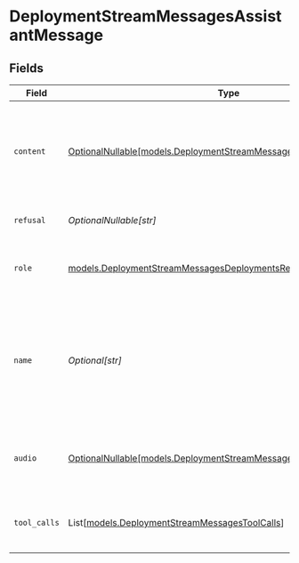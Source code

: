 # DeploymentStreamMessagesAssistantMessage


## Fields

| Field                                                                                                                                      | Type                                                                                                                                       | Required                                                                                                                                   | Description                                                                                                                                |
| ------------------------------------------------------------------------------------------------------------------------------------------ | ------------------------------------------------------------------------------------------------------------------------------------------ | ------------------------------------------------------------------------------------------------------------------------------------------ | ------------------------------------------------------------------------------------------------------------------------------------------ |
| `content`                                                                                                                                  | [OptionalNullable[models.DeploymentStreamMessagesDeploymentsContent]](../models/deploymentstreammessagesdeploymentscontent.md)             | :heavy_minus_sign:                                                                                                                         | The contents of the assistant message. Required unless `tool_calls` or `function_call` is specified.                                       |
| `refusal`                                                                                                                                  | *OptionalNullable[str]*                                                                                                                    | :heavy_minus_sign:                                                                                                                         | The refusal message by the assistant.                                                                                                      |
| `role`                                                                                                                                     | [models.DeploymentStreamMessagesDeploymentsRequestRequestBodyRole](../models/deploymentstreammessagesdeploymentsrequestrequestbodyrole.md) | :heavy_check_mark:                                                                                                                         | The role of the messages author, in this case `assistant`.                                                                                 |
| `name`                                                                                                                                     | *Optional[str]*                                                                                                                            | :heavy_minus_sign:                                                                                                                         | An optional name for the participant. Provides the model information to differentiate between participants of the same role.               |
| `audio`                                                                                                                                    | [OptionalNullable[models.DeploymentStreamMessagesAudio]](../models/deploymentstreammessagesaudio.md)                                       | :heavy_minus_sign:                                                                                                                         | Data about a previous audio response from the model.                                                                                       |
| `tool_calls`                                                                                                                               | List[[models.DeploymentStreamMessagesToolCalls](../models/deploymentstreammessagestoolcalls.md)]                                           | :heavy_minus_sign:                                                                                                                         | The tool calls generated by the model, such as function calls.                                                                             |